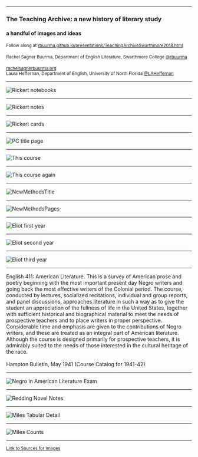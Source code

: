 <section data-background="RickertNotebooks.jpg"></section>

---

### The Teaching Archive: a new history of literary study
#### a handful of images and ideas


<small>Follow along at [rbuurma.github.io/presentations/TeachingArchiveSwarthmore2018.html](rbuurma.github.io/presentations/Reade2017.html)</small>
<br>
<br><small>Rachel Sagner Buurma, Department of English Literature, Swarthmore College [@rbuurma](http://twitter.com/rbuurma)</small>
<br>
<br><small>[rachelsagnerbuurma.org](http://rachelsagnerbuurma.org)</small>
<br><small>Laura Heffernan, Department of English, University of North Florida [@LAHeffernan](http://twitter.com/LAHeffernan)</small>

---

![Rickert notebooks](RickertNotebooks.jpg)

---

![Rickert notes](RickertNotes.jpg)

---

![Rickert cards](RickertCards.jpg)

---

![PC title page](PracticalCriticism.png)

---

![This course](ThisCourse.png)

---

![This course again](ThisCourseAgain.png)

---

![NewMethodsTitle](NewMethodsTitle.jpg)

---

![NewMethodsPages](NewMethodsPages.jpg)

---

![Eliot first year](EliotFirstYear.jpg)

---

![Eliot second year](EliotSecondYear.jpg)

---

![Eliot third year](EliotThirdYear.jpg)

---

<section style="text-align: left;">
English 411: American Literature. This is a survey of American prose and poetry beginning with the most important present day Negro writers and going back the most effective writers of the Colonial period. The course, conducted by lectures, socialized recitations, individual and group reports, and panel discussions, approaches literature in such a way as to give the student an appreciation of the fullness of life in the United States, together with sufficient historical and biographical material to meet the needs of prospective teachers and to place writers in proper perspective. Considerable time and emphasis are given to the contributions of Negro writers, and these are treated as an integral part of American literature. Although the course is designed primarily for prospective teachers, it is admirably suited to the needs of those interested in the cultural heritage of the race.
<br>
<br>
Hampton Bulletin, May 1941 (Course Catalog for 1941-42)

---

![Negro in American Literature Exam](NegroAmericanLiteratureExam.jpg)

---

![Redding Novel Notes](ReddingNovelNotes.png)

---

![Miles Tabular Detail](MilesTabularDetail.png)

---

![Miles Counts](MilesWordsThing.png)

---

<small>[Link to Sources for Images]()</small>
